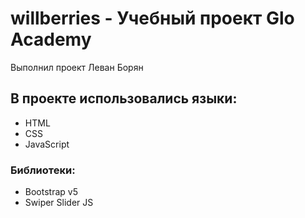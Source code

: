 # willberries - Учебный проект Glo Academy 
Выполнил проект Леван Борян
## В проекте использовались языки:
- HTML
- CSS
- JavaScript
### Библиотеки:
- Bootstrap v5
- Swiper Slider JS
